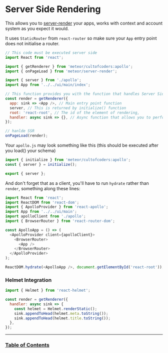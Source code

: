 # Server Side Rendering

This allows you to [server-render](https://docs.meteor.com/packages/server-render.html) your apps, works with context and account system as you expect it would.

It uses `StaticRouter` from `react-router` so make sure your `App` entry point does not initialise a router.

```js
// This code must be executed server side
import React from 'react';

import { getRenderer } from 'meteor/cultofcoders:apollo';
import { onPageLoad } from 'meteor/server-render';

import { server } from './apollo';
import App from '../../ui/main/index';

// This function provides you with the function that handles Server Side Rendering for you
const render = getRenderer({
  app: sink => <App />, // Main entry point function
  server, // This is returned by initialize() function
  root: 'react-root', // The id of the element of rendering,
  handler: async sink => {}, // Async function that allows you to perform additional operations
});

// hanlde SSR
onPageLoad(render);
```

Your `apollo.js` may look something like this (this should be executed after you load() your schema)

```js
import { initialize } from 'meteor/cultofcoders:apollo';
const { server } = initialize();

export { server };
```

And don't forget that as a client, you'll have to run `hydrate` rather than `render`, something along these lines:

```js
import React from 'react';
import ReactDOM from 'react-dom';
import { ApolloProvider } from 'react-apollo';
import App from '../../ui/main';
import apolloClient from './apollo';
import { BrowserRouter } from 'react-router-dom';

const ApolloApp = () => (
  <ApolloProvider client={apolloClient}>
    <BrowserRouter>
      <App />
    </BrowserRouter>
  </ApolloProvider>
);

ReactDOM.hydrate(<ApolloApp />, document.getElementById('react-root'));
```

### Helmet Integration

```js
import { Helmet } from 'react-helmet';

const render = getRenderer({
  handler: async sink => {
    const helmet = Helmet.renderStatic();
    sink.appendToHead(helmet.meta.toString());
    sink.appendToHead(helmet.title.toString());
  },
});
```

---

### [Table of Contents](index.md)
